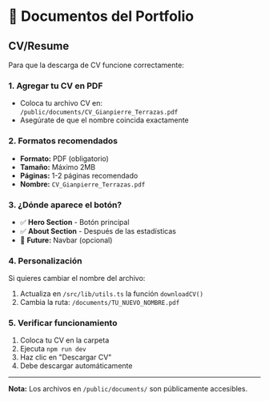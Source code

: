 # 📄 Documentos del Portfolio

## CV/Resume

Para que la descarga de CV funcione correctamente:

### 1. **Agregar tu CV en PDF**
- Coloca tu archivo CV en: `/public/documents/CV_Gianpierre_Terrazas.pdf`
- Asegúrate de que el nombre coincida exactamente

### 2. **Formatos recomendados**
- **Formato:** PDF (obligatorio)
- **Tamaño:** Máximo 2MB
- **Páginas:** 1-2 páginas recomendado
- **Nombre:** `CV_Gianpierre_Terrazas.pdf`

### 3. **¿Dónde aparece el botón?**
- ✅ **Hero Section** - Botón principal
- ✅ **About Section** - Después de las estadísticas
- 🔄 **Future:** Navbar (opcional)

### 4. **Personalización**
Si quieres cambiar el nombre del archivo:
1. Actualiza en `/src/lib/utils.ts` la función `downloadCV()`
2. Cambia la ruta: `/documents/TU_NUEVO_NOMBRE.pdf`

### 5. **Verificar funcionamiento**
1. Coloca tu CV en la carpeta
2. Ejecuta `npm run dev`
3. Haz clic en "Descargar CV"
4. Debe descargar automáticamente

---
**Nota:** Los archivos en `/public/documents/` son públicamente accesibles. 